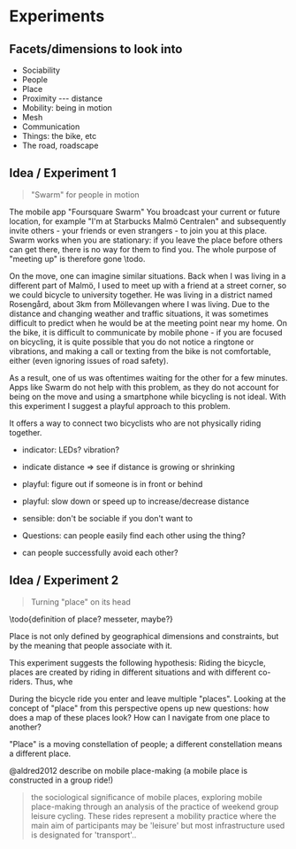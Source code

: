 # Experiments

## Facets/dimensions to look into

- Sociability
- People
- Place
- Proximity --- distance
- Mobility: being in motion
- Mesh
- Communication
- Things: the bike, etc
- The road, roadscape

## Idea / Experiment 1

> "Swarm" for people in motion

The mobile app "Foursquare Swarm"
You broadcast your current or future location, for example "I'm at Starbucks Malmö Centralen" and subsequently invite others - your friends or even strangers - to join you at this place. Swarm works when you are stationary: if you leave the place before others can get there, there is no way for them to find you. The whole purpose of "meeting up" is therefore gone \todo.

On the move, one can imagine similar situations. Back when I was living in a different part of Malmö, I used to meet up with a friend at a street corner, so we could bicycle to university together. He was living in a district named Rosengård, about 3km from Möllevangen where I was living. Due to the distance and changing weather and traffic situations, it was sometimes difficult to predict when he would be at the meeting point near my home. On the bike, it is difficult to communicate by mobile phone - if you are focused on bicycling, it is quite possible that you do not notice a ringtone or vibrations, and making a call or texting from the bike is not comfortable, either (even ignoring issues of road safety).

As a result, one of us was oftentimes waiting for the other for a few minutes. Apps like Swarm do not help with this problem, as they do not account for being on the move and using a smartphone while bicycling is not ideal. With this experiment I suggest a playful approach to this problem.

It offers a way to connect two bicyclists who are not physically riding together.

- indicator: LEDs? vibration?
- indicate distance => see if distance is growing or shrinking
- playful: figure out if someone is in front or behind
- playful: slow down or speed up to increase/decrease distance
- sensible: don't be sociable if you don't want to

- Questions: can people easily find each other using the thing?
- can people successfully avoid each other?

## Idea / Experiment 2

> Turning "place" on its head

\todo{definition of place? messeter, maybe?}

Place is not only defined by geographical dimensions and constraints, but by the meaning that people associate with it.

This experiment suggests the following hypothesis: Riding the bicycle, places are created by riding in different situations and with different co-riders. Thus, whe

During the bicycle ride you enter and leave multiple "places". Looking at the concept of "place" from this perspective opens up new questions: how does a map of these places look? How can I navigate from one place to another?

"Place" is a moving constellation of people; a different constellation means a different place.

@aldred2012 describe  on mobile place-making (a mobile place is constructed in a group ride!)

>  the sociological significance of mobile places, exploring mobile place-making through an analysis of the practice of weekend group leisure cycling. These rides represent a mobility practice where the main aim of participants may be 'leisure' but most infrastructure used is designated for 'transport'..
